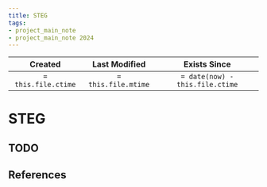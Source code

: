 ```yaml
---
title: STEG
tags:
- project_main_note
- project_main_note 2024
---
```

|       Created       |    Last Modified    |          Exists Since           |
| :-----------------: | :-----------------: | :-----------------------------: |
| `= this.file.ctime` | `= this.file.mtime` | `= date(now) - this.file.ctime` |

# STEG

## TODO

## References